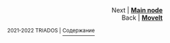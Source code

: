 
<p align="right">Next | <b><a href="Main_node.md">Main node</a></b>
<br/>
Back | <b><a href="moveit">MoveIt</a></b></p>

<p align="right">
<p align="center"><sup>2021-2022 TRIADOS | </sup><a href="../README.md#содержание"><sup>Содержание</sup></a></p>
